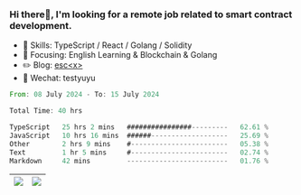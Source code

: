 ### Hi there👋, I'm looking for a remote job related to smart contract development.


- 🔨 Skills: TypeScript / React / Golang / Solidity
- 🎯 Focusing: English Learning & Blockchain & Golang
- ✏️ Blog: [esc\<x\>](https://escx.github.io)
- 💬 Wechat: testyuyu


<!--START_SECTION:waka-->

```rust
From: 08 July 2024 - To: 15 July 2024

Total Time: 40 hrs

TypeScript   25 hrs 2 mins   ################---------   62.61 %
JavaScript   10 hrs 16 mins  ######-------------------   25.69 %
Other        2 hrs 9 mins    #------------------------   05.38 %
Text         1 hr 5 mins     #------------------------   02.74 %
Markdown     42 mins         -------------------------   01.76 %
```

<!--END_SECTION:waka-->


| <img align="center" src="https://github-readme-stats.vercel.app/api/?username=escX&show_icons=true&theme=buefy&hide_border=true&card_width=500" /> | <img align="center" src="https://github-readme-stats.vercel.app/api/top-langs/?username=escX&layout=compact&theme=buefy&hide_border=true&card_width=500" /> |
| ------------- | ------------- |
